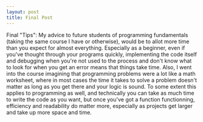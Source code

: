 ```yaml
---
layout: post
title: Final Post
---
```


Final "Tips": My advice to future students of programming fundamentals (taking the same course I have or otherwise), would be to allot more time than you expect for almost everything. Especially as a beginner, even if you've thought through your programs quickly, implementing the code itself and debugging when you're not used to the process and don't know what to look for when you get an error means that things take time. Also, I went into the course imagining that programming problems were a lot like a math worksheet, where in most cases the time it takes to solve a problem doesn't matter as long as you get there and your logic is sound. To some extent this applies to programming as well, and technically you can take as much time to write the code as you want, but once you've got a function functionning, efficiency and readability do matter more, especially as projects get larger and take up more space and time. 
